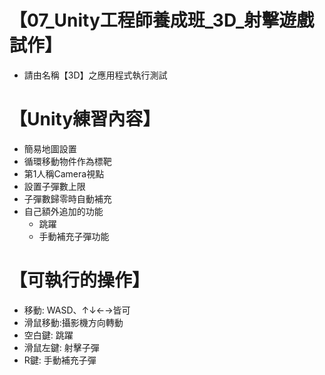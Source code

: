 # 【07_Unity工程師養成班_3D_射擊遊戲試作】  
* 請由名稱【3D】之應用程式執行測試

# 【Unity練習內容】  
* 簡易地圖設置
* 循環移動物件作為標靶
* 第1人稱Camera視點
* 設置子彈數上限
* 子彈數歸零時自動補充
* 自己額外追加的功能
  * 跳躍
  * 手動補充子彈功能

# 【可執行的操作】  
* 移動: WASD、↑↓←→皆可
* 滑鼠移動:攝影機方向轉動
* 空白鍵: 跳躍
* 滑鼠左鍵: 射擊子彈
* R鍵: 手動補充子彈
